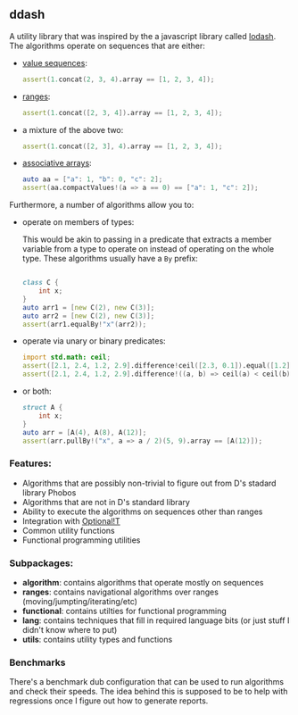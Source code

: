 ## ddash

A utility library that was inspired by the a javascript library called [lodash](https://lodash.com/). The algorithms operate on sequences that are either:

 * [value sequences](https://dlang.org/spec/template.html#variadic-templates):
    ```d
    assert(1.concat(2, 3, 4).array == [1, 2, 3, 4]);
    ```
* [ranges](https://dlang.org/phobos/std_range_primitives.html):
    ```d
    assert(1.concat([2, 3, 4]).array == [1, 2, 3, 4]);
    ```
* a mixture of the above two:
    ```d
    assert(1.concat([2, 3], 4).array == [1, 2, 3, 4]);
    ```
* [associative arrays](https://dlang.org/spec/hash-map.html):
    ```d
    auto aa = ["a": 1, "b": 0, "c": 2];
    assert(aa.compactValues!(a => a == 0) == ["a": 1, "c": 2]);
    ```

Furthermore, a number of algorithms allow you to:

* operate on members of types:

    This would be akin to passing in a predicate that extracts a member variable from a type to operate on instead of operating on the whole type. These algorithms usually have a `By` prefix:
    ```d

    class C {
        int x;
    }
    auto arr1 = [new C(2), new C(3)];
    auto arr2 = [new C(2), new C(3)];
    assert(arr1.equalBy!"x"(arr2));
    ```
* operate via unary or binary predicates:
    ```d
    import std.math: ceil;
    assert([2.1, 2.4, 1.2, 2.9].difference!ceil([2.3, 0.1]).equal([1.2]));
    assert([2.1, 2.4, 1.2, 2.9].difference!((a, b) => ceil(a) < ceil(b))([2.3, 3.4]).equal([1.2]));
    ```
* or both:
    ```d
    struct A {
        int x;
    }
    auto arr = [A(4), A(8), A(12)];
    assert(arr.pullBy!("x", a => a / 2)(5, 9).array == [A(12)]);
    ```

### Features:
* Algorithms that are possibly non-trivial to figure out from D's stadard library Phobos
* Algorithms that are not in D's standard library
* Ability to execute the algorithms on sequences other than ranges
* Integration with [Optional!T](https://github.com/aliak00/optional)
* Common utility functions
* Functional programming utilities

### Subpackages:

* **algorithm**: contains algorithms that operate mostly on sequences
* **ranges**: contains navigational algorithms over ranges (moving/jumpting/iterating/etc)
* **functional**: contains utilties for functional programming
* **lang**: contains techniques that fill in required language bits (or just stuff I didn't know where to put)
* **utils**: contains utility types and functions

### Benchmarks

There's a benchmark dub configuration that can be used to run algorithms and check their speeds. The idea behind this is supposed to be to help with regressions once I figure out how to generate reports.
